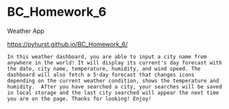 # BC_Homework_6
Weather App

https://pyhurst.github.io/BC_Homework_6/

    In this weather dashboard, you are able to input a city name from anywhere in the world! It will display its current's day forecast with the date, city name, temperature, humidity, and wind speed. The dashboard will also fetch a 5-day forecast that changes icons depending on the current weather condition, shows the temperature and humidity.  After you have searched a city, your searches will be saved in local storage and the last city searched will appear the next time you are on the page. Thanks for looking! Enjoy!

    